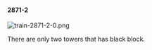 #### 2871-2
![train-2871-2-0.png](https://github.com/lil-lab/nlvr/raw/master/nlvr/train/images/40/train-2871-2-0.png "train-2871-2-0.png")

There are only two towers that has black block.